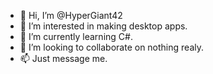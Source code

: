 - 👋 Hi, I’m @HyperGiant42
- 👀 I’m interested in making desktop apps.
- 🌱 I’m currently learning C#.
- 💞️ I’m looking to collaborate on nothing realy.
- 📫 Just message me.

<!---
HyperGiant42/HyperGiant42 is a ✨ special ✨ repository because its `README.md` (this file) appears on your GitHub profile.
You can click the Preview link to take a look at your changes.
--->
